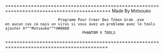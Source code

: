 ===========================================================================================
                                     Made By Mxtsouko

                            Programe Pour Creer Des Token Grab .exe
    en aucun cas ce nais un virus si vous avez un probleme avec le tools ajouter X*^°Mxtsouko°^*X#0880
                                       PHANTOM X TOOLS
==========================================================================================
